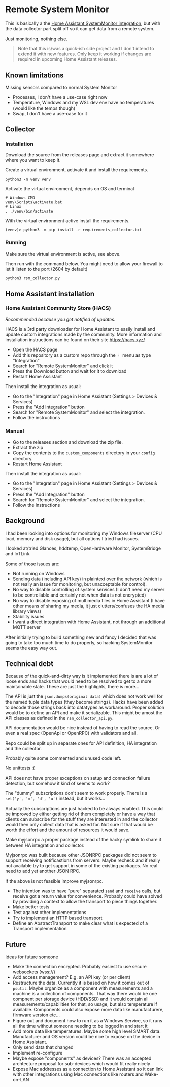 # Remote System Monitor

This is basically a the [Home Assistant SystemMonitor integration](https://www.home-assistant.io/integrations/systemmonitor/), but with the data collector part split off so it can get data from a remote system.

Just monitoring, nothing else.

> Note that this is/was a quick-ish side project and I don't intend to extend it with new features. 
> Only keep it working if changes are required in upcoming Home Assistant releases.

## Known limitations

Missing sensors compared to normal System Monitor

* Processes, I don't have a use-case right now
* Temperature, Windows and my WSL dev env have no temperatures (would like the temps though)
* Swap, I don't have a use-case for it

## Collector

### Installation

Download the source from the releases page and extract it somewhere where you want to keep it.

Create a virtual environment, activate it and install the requirements.

```
python3 -m venv venv
```

Activate the virtual environment, depends on OS and terminal

```
# Windows CMD
venv\Scripts\activate.bat
# Linux
. ./venv/bin/activate
```

With the virtual environment active install the requirements.

```
(venv)> python3 -m pip install -r requirements_collector.txt
```

### Running

Make sure the virtual environment is active, see above.

Then run with the command below.
You might need to allow your firewall to let it listen to the port (2604 by default)

```
python3 rsm_collector.py
```

## Home Assistant installation

### Home Assistant Community Store (HACS)

*Recommended because you get notified of updates.*

HACS is a 3rd party downloader for Home Assistant to easily install and update custom integrations made by the community. More information and installation instructions can be found on their site https://hacs.xyz/

* Open the HACS page
* Add this repository as a custom repo through the ⋮ menu as type "Integration"
* Search for "Remote SystemMonitor" and click it
* Press the Download button and wait for it to download
* Restart Home Assistant

Then install the integration as usual:
* Go to the "Integration" page in Home Assistant (Settings > Devices & Services)
* Press the "Add Integration" button
* Search for "Remote SystemMonitor" and select the integration.
* Follow the instructions

### Manual

* Go to the releases section and download the zip file.
* Extract the zip
* Copy the contents to the `custom_components` directory in your `config` directory.
* Restart Home Assistant

Then install the integration as usual:
* Go to the "Integration" page in Home Assistant (Settings > Devices & Services)
* Press the "Add Integration" button
* Search for "Remote SystemMonitor" and select the integration.
* Follow the instructions


## Background

I had been looking into options for monitoring my Windows fileserver (CPU load, memory and disk usage), but all options I tried had issues.

I looked at/tried Glances, hddtemp, OpenHardware Monitor, SystemBridge and IoTLink.

Some of those issues are:

* Not running on Windows
* Sending data (including API key) in plaintext over the network (which is not really an issue for monitoring, but unacceptable for control).
* No way to disable controlling of system services (I don't need my server to be controllable and certainly not when data is not encrypted)
* No way to disable exposing of multimedia files in Home Assistant (I have other means of sharing my media, it just clutters/confuses the HA media library views)
* Stability issues
* I want a direct integration with Home Assistant, not through an additional MQTT server

After initially trying to build something new and fancy I decided that was going to take too much time to do properly, so hacking SystemMonitor seems the easy way out.

## Technical debt

Because of the quick-and-dirty way is it implemented there is are a lot of loose ends and hacks that would need to be resolved to get to a more maintainable state. These are just the highlights, there is more...

The API is just the `json.dumps(original data)` which does not work well for the named tuple data types (they become strings). Hacks have been added to decode those strings back into datatypes as workaround.
Proper solution would be to define an API and make it serializable. This might be amost the API classes as defined in the `rsm_collector_api.py`.

API documentation would be nice instead of having to read the source. Or even a real spec (OpenApi or OpenRPC) with validators and all.

Repo could be split up in separate ones for API definition, HA integration and the collector.

Probably quite some commented and unused code left.

No unittests :(

API does not have proper exceptions on setup and connection failure detection, but somehow it kind of seems to work?

The "dummy" subscriptions don't seem to work properly. There is a `set('y', 'm', 'd', 'u')` instead, but it works...

Actually the subscriptions are just hacked to be always enabled. This could be improved by either getting rid of them completely or have a way that clients can subscribe for the stuff they are interested in and the collector would then only collect data that is asked for. Not sure if that would be worth the effort and the amount of resources it would save.

Make myjsonrpc a proper package instead of the hacky symlink to share it between HA integration and collector.

Myjsonrpc was built because other JSONRPC packages did not seem to support receiving notificastions from servers. Maybe recheck and if really not available try to get support in some of the existing packages. No real need to add yet another JSON RPC.

If the above is not feasible improve myjsonrpc. 

* The intention was to have "pure" separated `send` and `receive` calls, but receive got a return value for convenience. Probably could have solved by providing a context to allow the transport to piece things together.
* Make better tests
* Test against other implementations
* Try to implement an HTTP based transport
* Define an AbstractTransport to make clear what is expected of a Transport implementation

## Future

Ideas for future someone

* Make the connection encrypted. Probably easiest to use secure websockets (wss://)
* Add access management? E.g. an API key (or per client)
* Restructure the data. Currently it is based on how it comes out of `psutil`. Maybe organize as a component with measurements and a machine is a collection of components. That way there would be one compnent per storage device (HDD/SSD) and it would contain all measurements/capabilities for that, so usage, but also temperature if available. Components could also expose more data like manufacturere, firmware version etc...
* Figure out and document how to run it as a Windows Service, so it runs all the time without someone needing to be logged in and start it
* Add more data like temperatures. Maybe some high level SMART data. Manufacturer and OS version could be nice to expose on the device in Home Assistant.
* Only send data that changed
* Implement re-configure
* Maybe expose "components" as devices? There was an accepted archtecture proposal for sub-devices which would fit really nicely
* Expose Mac addresses as a connection to Home Assistant so it can link with other integrations using Mac ocnnections like routers and Wake-on-LAN
